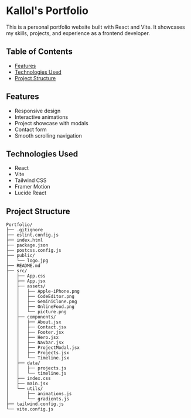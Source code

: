 # Kallol's Portfolio

This is a personal portfolio website built with React and Vite. It showcases my skills, projects, and experience as a frontend developer.

## Table of Contents

- [Features](#features)
- [Technologies Used](#technologies-used)
- [Project Structure](#project-structure)



## Features

- Responsive design
- Interactive animations
- Project showcase with modals
- Contact form
- Smooth scrolling navigation

## Technologies Used

- React
- Vite
- Tailwind CSS
- Framer Motion
- Lucide React

## Project Structure

```
Portfolio/
├── .gitignore
├── eslint.config.js
├── index.html
├── package.json
├── postcss.config.js
├── public/
│   └── logo.jpg
├── README.md
├── src/
│   ├── App.css
│   ├── App.jsx
│   ├── assets/
│   │   ├── Apple-iPhone.png
│   │   ├── CodeEditor.png
│   │   ├── GeminiClone.png
│   │   ├── OnlineFood.png
│   │   └── picture.png
│   ├── components/
│   │   ├── About.jsx
│   │   ├── Contact.jsx
│   │   ├── Footer.jsx
│   │   ├── Hero.jsx
│   │   ├── Navbar.jsx
│   │   ├── ProjectModal.jsx
│   │   ├── Projects.jsx
│   │   └── Timeline.jsx
│   ├── data/
│   │   ├── projects.js
│   │   └── timeline.js
│   ├── index.css
│   ├── main.jsx
│   └── utils/
│       ├── animations.js
│       └── gradients.js
├── tailwind.config.js
└── vite.config.js
```